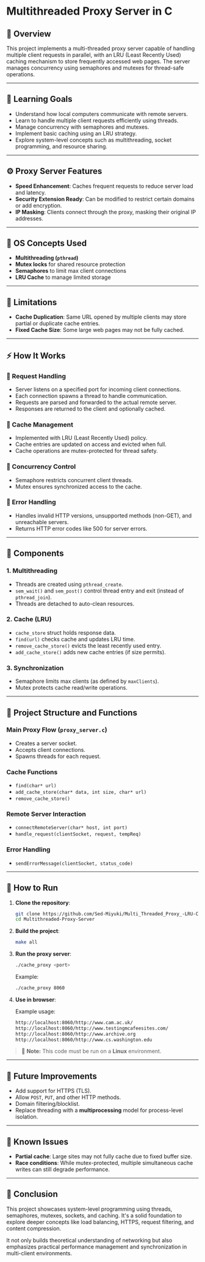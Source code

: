 # Multithreaded Proxy Server in C

## 🧠 Overview

This project implements a multi-threaded proxy server capable of handling multiple client requests in parallel, with an LRU (Least Recently Used) caching mechanism to store frequently accessed web pages. The server manages concurrency using semaphores and mutexes for thread-safe operations.

---

## 🎯 Learning Goals

- Understand how local computers communicate with remote servers.
- Learn to handle multiple client requests efficiently using threads.
- Manage concurrency with semaphores and mutexes.
- Implement basic caching using an LRU strategy.
- Explore system-level concepts such as multithreading, socket programming, and resource sharing.

---

## ⚙️ Proxy Server Features

- **Speed Enhancement**: Caches frequent requests to reduce server load and latency.
- **Security Extension Ready**: Can be modified to restrict certain domains or add encryption.
- **IP Masking**: Clients connect through the proxy, masking their original IP addresses.

---

## 🧩 OS Concepts Used

- **Multithreading (`pthread`)**
- **Mutex locks** for shared resource protection
- **Semaphores** to limit max client connections
- **LRU Cache** to manage limited storage

---

## 🚫 Limitations

- **Cache Duplication**: Same URL opened by multiple clients may store partial or duplicate cache entries.
- **Fixed Cache Size**: Some large web pages may not be fully cached.

---

## ⚡ How It Works

### 🔄 Request Handling

- Server listens on a specified port for incoming client connections.
- Each connection spawns a thread to handle communication.
- Requests are parsed and forwarded to the actual remote server.
- Responses are returned to the client and optionally cached.

### 💾 Cache Management

- Implemented with LRU (Least Recently Used) policy.
- Cache entries are updated on access and evicted when full.
- Cache operations are mutex-protected for thread safety.

### 🔐 Concurrency Control

- Semaphore restricts concurrent client threads.
- Mutex ensures synchronized access to the cache.

### 🚨 Error Handling

- Handles invalid HTTP versions, unsupported methods (non-GET), and unreachable servers.
- Returns HTTP error codes like 500 for server errors.

---

## 🧱 Components

### 1. Multithreading

- Threads are created using `pthread_create`.
- `sem_wait()` and `sem_post()` control thread entry and exit (instead of `pthread_join`).
- Threads are detached to auto-clean resources.

### 2. Cache (LRU)

- `cache_store` struct holds response data.
- `find(url)` checks cache and updates LRU time.
- `remove_cache_store()` evicts the least recently used entry.
- `add_cache_store()` adds new cache entries (if size permits).

### 3. Synchronization

- Semaphore limits max clients (as defined by `maxClients`).
- Mutex protects cache read/write operations.

---

## 🔧 Project Structure and Functions

### Main Proxy Flow (`proxy_server.c`)

- Creates a server socket.
- Accepts client connections.
- Spawns threads for each request.

### Cache Functions

- `find(char* url)`
- `add_cache_store(char* data, int size, char* url)`
- `remove_cache_store()`

### Remote Server Interaction

- `connectRemoteServer(char* host, int port)`
- `handle_request(clientSocket, request, tempReq)`

### Error Handling

- `sendErrorMessage(clientSocket, status_code)`

---

## 🚀 How to Run

1. **Clone the repository**:
    ```bash
    git clone https://github.com/Sed-Miyuki/Multi_Threaded_Proxy_-LRU-Cache-_C
    cd Multithreaded-Proxy-Server
    ```

2. **Build the project**:
    ```bash
    make all
    ```

3. **Run the proxy server**:
    ```bash
    ./cache_proxy <port>
    ```

    Example:
    ```bash
    ./cache_proxy 8060
    ```

4. **Use in browser**:

    Example usage:
    ```bash
    http://localhost:8060/http://www.cam.ac.uk/
    http://localhost:8060/http://www.testingmcafeesites.com/
    http://localhost:8060/http://www.archive.org
    http://localhost:8060/http://www.cs.washington.edu
    ```

> 📌 **Note:** This code must be run on a **Linux** environment.

---

## 🔮 Future Improvements

- Add support for HTTPS (TLS).
- Allow `POST`, `PUT`, and other HTTP methods.
- Domain filtering/blocklist.
- Replace threading with a **multiprocessing** model for process-level isolation.

---

## 🐞 Known Issues

- **Partial cache**: Large sites may not fully cache due to fixed buffer size.
- **Race conditions**: While mutex-protected, multiple simultaneous cache writes can still degrade performance.

---

## 🧾 Conclusion

This project showcases system-level programming using threads, semaphores, mutexes, sockets, and caching. It's a solid foundation to explore deeper concepts like load balancing, HTTPS, request filtering, and content compression.

It not only builds theoretical understanding of networking but also emphasizes practical performance management and synchronization in multi-client environments.

